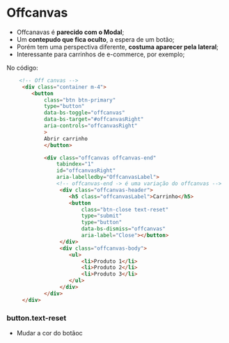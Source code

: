 # Offcanvas
- Offcanavas é **parecido com o Modal**;
- Um **contepudo que fica oculto**, a espera de um botão;
- Porém tem uma perspectiva diferente, **costuma aparecer pela lateral**;
- Interessante para carrinhos de e-commerce, por exemplo;

No código:
~~~html
    <!-- Off canvas -->
     <div class="container m-4">
        <button 
            class="btn btn-primary" 
            type="button" 
            data-bs-toggle="offcanvas" 
            data-bs-target="#offcanvasRight" 
            aria-controls="offcanvasRight"
            >
            Abrir carrinho
            </button>

            <div class="offcanvas offcanvas-end" 
                tabindex="1"
                id="offcanvasRight"
                aria-labelledby="OffcanvasLabel">
                <!-- offcanvas-end -> é uma variação do offcanvas -->
                 <div class="offcanvas-header">
                    <h5 class="offcanvasLabel">Carrinho</h5>
                    <button 
                        class="btn-close text-reset"
                        type="submit" 
                        type="button"
                        data-bs-dismiss="offcanvas"
                        aria-label="Close"></button>
                 </div>
                 <div class="offcanvas-body">
                    <ul>
                        <li>Produto 1</li>
                        <li>Produto 2</li>
                        <li>Produto 3</li>
                    </ul>
                 </div>
            </div> 
     </div>
~~~

### button.text-reset
- Mudar a cor do botãoc